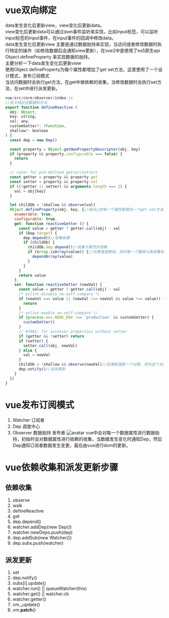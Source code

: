 # vue双向绑定
data发生变化后更新view，view变化后更新data。</br>
view变化后更新data可以通过dom事件监听来实现，比如input标签，可以监听input标签的input事件，在input事件的回调中修改data。</br>
data发生变化后更新view 主要是通过数据劫持来实现，当访问或者修改数据时执行特定的操作（如修改数据后会通知view更新），在vue2中是使用了es5原生api Object.defineProperty 来实现数据的劫持。</br>
主要分析一下data发生变化后更新view</br>
使用Object.defineProperty为每个属性都增加了get set方法，这里使用了一个设计模式，发布订阅模式</br>
当访问数据时会执行get方法，在get中做依赖的收集，当修改数据时会执行set方法，在set中进行派发更新。</br>
```javascript
vue/src/core/observer/index.js
//定义响应式数据的方法
export function defineReactive (
  obj: Object,
  key: string,
  val: any,
  customSetter?: ?Function,
  shallow?: boolean
) {
  const dep = new Dep()

  const property = Object.getOwnPropertyDescriptor(obj, key)
  if (property && property.configurable === false) {
    return
  }

  // cater for pre-defined getter/setters
  const getter = property && property.get
  const setter = property && property.set
  if ((!getter || setter) && arguments.length === 2) {
    val = obj[key]
  }

  let childOb = !shallow && observe(val)
  Object.defineProperty(obj, key, {//给obj的每一个属性都增加一个get set方法
    enumerable: true,
    configurable: true,
    get: function reactiveGetter () {
      const value = getter ? getter.call(obj) : val
      if (Dep.target) {
        dep.depend()//收集依赖
        if (childOb) {
          childOb.dep.depend()//收集子属性的依赖
          if (Array.isArray(value)) {//如果值是数组，则对每一个数组元素收集依赖
            dependArray(value)
          }
        }
      }
      return value
    },
    set: function reactiveSetter (newVal) {
      const value = getter ? getter.call(obj) : val
      /* eslint-disable no-self-compare */
      if (newVal === value || (newVal !== newVal && value !== value)) {
        return
      }
      /* eslint-enable no-self-compare */
      if (process.env.NODE_ENV !== 'production' && customSetter) {
        customSetter()
      }
      // #7981: for accessor properties without setter
      if (getter && !setter) return
      if (setter) {
        setter.call(obj, newVal)
      } else {
        val = newVal
      }
      childOb = !shallow && observe(newVal)//如果新值是一个对象，则为这个对象创建一个Observe实例
      dep.notify()//派发更新
    }
  })
}
```
# vue发布订阅模式
1. Watcher 订阅者
2. Dep 调度中心
3. Observer 数据劫持 发布者
![avatar](https://img-blog.csdnimg.cn/20190408173201772.png)
vue中会对每一个数据属性进行数据劫持，初始时会对数据属性进行依赖的收集，当数据发生变化时通知Dep，然后Dep通知订阅者数据发生变更，最后由vue进行dom的更新。
# vue依赖收集和派发更新步骤
## 依赖收集
1. observe  
2. walk 
3. defineReactive  
4. get  
5. dep.depend() 
6. watcher.addDep(new Dep())  
7. watcher.newDeps.push(dep)  
8. dep.addSub(new Watcher())  
9. dep.subs.push(watcher)
## 派发更新
1. set 
2. dep.notify() 
3. subs[i].update() 
4. watcher.run() || queueWatcher(this) 
5. watcher.get() || watcher.cb  
6. watcher.getter()  
7. vm._update()  
8. vm.__patch__()
